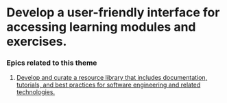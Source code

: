 # Develop a user-friendly interface for accessing learning modules and exercises.

### Epics related to this theme
1. [Develop and curate a resource library that includes documentation, tutorials, and best practices for software engineering and related technologies.](epics/e1.md)